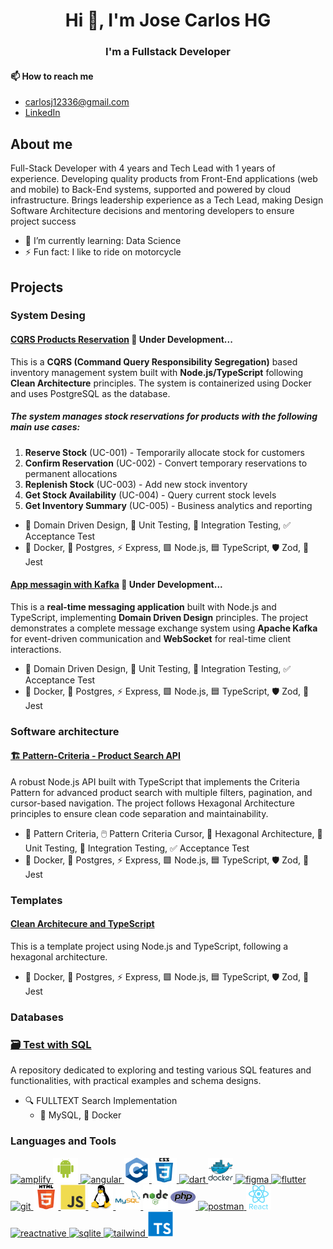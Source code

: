 <h1 align="center">
  Hi 👋, I'm Jose Carlos HG
</h1>

<h3 align="center">
  I'm a Fullstack Developer
</h3>

<h4>
  📫 How to reach me
</h4>

- carlosj12336@gmail.com
- [LinkedIn](https://www.linkedin.com/in/jose-carlos-huerta-garcia-773952212/)

## About me
Full-Stack Developer with 4 years and Tech Lead with 1 years of experience. Developing quality products from Front-End applications (web and
mobile) to Back-End systems, supported and powered by cloud infrastructure. Brings leadership experience as a Tech Lead, making Design
Software Architecture decisions and mentoring developers to ensure project success

- 🌱 I’m currently learning: Data Science
- ⚡ Fun fact: I like to ride on motorcycle


## Projects

### System Desing

#### [CQRS Products Reservation](https://github.com/jcarloshg/cqrs-products-reservation) 🚧 Under Development...

This is a **CQRS (Command Query Responsibility Segregation)** based inventory management system built with **Node.js/TypeScript** following **Clean Architecture** principles. The system is containerized using Docker and uses PostgreSQL as the database.

##### The system manages **stock reservations** for products with the following main use cases:

1. **Reserve Stock** (UC-001) - Temporarily allocate stock for customers
2. **Confirm Reservation** (UC-002) - Convert temporary reservations to permanent allocations  
3. **Replenish Stock** (UC-003) - Add new stock inventory
4. **Get Stock Availability** (UC-004) - Query current stock levels
5. **Get Inventory Summary** (UC-005) - Business analytics and reporting
   
- 🛑 Domain Driven Design, 🧪 Unit Testing, 🔗 Integration Testing, ✅ Acceptance Test
- 🐳 Docker, 🐘 Postgres, ⚡ Express, 🟩 Node.js, 🟦 TypeScript, 🛡️ Zod, 🧪 Jest

#### [App messagin with Kafka](https://github.com/jcarloshg/messaging-with-kafka) 🚧 Under Development...
This is a **real-time messaging application** built with Node.js and TypeScript, implementing **Domain Driven Design** principles. The project demonstrates a complete message exchange system using **Apache Kafka** for event-driven communication and **WebSocket** for real-time client interactions.
- 🛑 Domain Driven Design, 🧪 Unit Testing, 🔗 Integration Testing, ✅ Acceptance Test
- 🐳 Docker, 🐘 Postgres, ⚡ Express, 🟩 Node.js, 🟦 TypeScript, 🛡️ Zod, 🧪 Jest


### Software architecture

#### [🏗️ Pattern-Criteria - Product Search API](https://github.com/jcarloshg/pattern-criteria)
A robust Node.js API built with TypeScript that implements the Criteria Pattern for advanced product search with multiple filters, pagination, and cursor-based navigation. The project follows Hexagonal Architecture principles to ensure clean code separation and maintainability.
- 🧩 Pattern Criteria, 🖱️ Pattern Criteria Cursor, 🛑 Hexagonal Architecture, 🧪 Unit Testing, 🔗 Integration Testing, ✅ Acceptance Test
- 🐳 Docker, 🐘 Postgres, ⚡ Express, 🟩 Node.js, 🟦 TypeScript, 🛡️ Zod, 🧪 Jest

### Templates

#### [Clean Architecure and TypeScript](https://github.com/jcarloshg/template-nodejs-typescript)
This is a template project using Node.js and TypeScript, following a hexagonal architecture.
- 🐳 Docker, 🐘 Postgres, ⚡ Express, 🟩 Node.js, 🟦 TypeScript, 🛡️ Zod, 🧪 Jest

### Databases

### [🗃️ Test with SQL](https://github.com/jcarloshg/test-with-sql)
A repository dedicated to exploring and testing various SQL features and functionalities, with practical examples and schema designs.
- 🔍 FULLTEXT Search Implementation
  - 🐬 MySQL, 🐳 Docker

<!--
### Full Stack projects

### Mobile architecture
-->

### Languages and Tools
<p align="left"> <a href="https://aws.amazon.com/amplify/" target="_blank" rel="noreferrer"> <img src="https://docs.amplify.aws/assets/logo-dark.svg" alt="amplify" width="40" height="40"/> </a> <a href="https://developer.android.com" target="_blank" rel="noreferrer"> <img src="https://raw.githubusercontent.com/devicons/devicon/master/icons/android/android-original-wordmark.svg" alt="android" width="40" height="40"/> </a> <a href="https://angular.io" target="_blank" rel="noreferrer"> <img src="https://angular.io/assets/images/logos/angular/angular.svg" alt="angular" width="40" height="40"/> </a> <a href="https://www.w3schools.com/cpp/" target="_blank" rel="noreferrer"> <img src="https://raw.githubusercontent.com/devicons/devicon/master/icons/cplusplus/cplusplus-original.svg" alt="cplusplus" width="40" height="40"/> </a> <a href="https://www.w3schools.com/css/" target="_blank" rel="noreferrer"> <img src="https://raw.githubusercontent.com/devicons/devicon/master/icons/css3/css3-original-wordmark.svg" alt="css3" width="40" height="40"/> </a> <a href="https://dart.dev" target="_blank" rel="noreferrer"> <img src="https://www.vectorlogo.zone/logos/dartlang/dartlang-icon.svg" alt="dart" width="40" height="40"/> </a> <a href="https://www.docker.com/" target="_blank" rel="noreferrer"> <img src="https://raw.githubusercontent.com/devicons/devicon/master/icons/docker/docker-original-wordmark.svg" alt="docker" width="40" height="40"/> </a> <a href="https://www.figma.com/" target="_blank" rel="noreferrer"> <img src="https://www.vectorlogo.zone/logos/figma/figma-icon.svg" alt="figma" width="40" height="40"/> </a> <a href="https://flutter.dev" target="_blank" rel="noreferrer"> <img src="https://www.vectorlogo.zone/logos/flutterio/flutterio-icon.svg" alt="flutter" width="40" height="40"/> </a> <a href="https://git-scm.com/" target="_blank" rel="noreferrer"> <img src="https://www.vectorlogo.zone/logos/git-scm/git-scm-icon.svg" alt="git" width="40" height="40"/> </a> <a href="https://www.w3.org/html/" target="_blank" rel="noreferrer"> <img src="https://raw.githubusercontent.com/devicons/devicon/master/icons/html5/html5-original-wordmark.svg" alt="html5" width="40" height="40"/> </a> <a href="https://developer.mozilla.org/en-US/docs/Web/JavaScript" target="_blank" rel="noreferrer"> <img src="https://raw.githubusercontent.com/devicons/devicon/master/icons/javascript/javascript-original.svg" alt="javascript" width="40" height="40"/> </a> <a href="https://www.linux.org/" target="_blank" rel="noreferrer"> <img src="https://raw.githubusercontent.com/devicons/devicon/master/icons/linux/linux-original.svg" alt="linux" width="40" height="40"/> </a> <a href="https://www.mysql.com/" target="_blank" rel="noreferrer"> <img src="https://raw.githubusercontent.com/devicons/devicon/master/icons/mysql/mysql-original-wordmark.svg" alt="mysql" width="40" height="40"/> </a> <a href="https://nodejs.org" target="_blank" rel="noreferrer"> <img src="https://raw.githubusercontent.com/devicons/devicon/master/icons/nodejs/nodejs-original-wordmark.svg" alt="nodejs" width="40" height="40"/> </a> <a href="https://www.php.net" target="_blank" rel="noreferrer"> <img src="https://raw.githubusercontent.com/devicons/devicon/master/icons/php/php-original.svg" alt="php" width="40" height="40"/> </a> <a href="https://postman.com" target="_blank" rel="noreferrer"> <img src="https://www.vectorlogo.zone/logos/getpostman/getpostman-icon.svg" alt="postman" width="40" height="40"/> </a> <a href="https://reactjs.org/" target="_blank" rel="noreferrer"> <img src="https://raw.githubusercontent.com/devicons/devicon/master/icons/react/react-original-wordmark.svg" alt="react" width="40" height="40"/> </a> <a href="https://reactnative.dev/" target="_blank" rel="noreferrer"> <img src="https://reactnative.dev/img/header_logo.svg" alt="reactnative" width="40" height="40"/> </a> <a href="https://www.sqlite.org/" target="_blank" rel="noreferrer"> <img src="https://www.vectorlogo.zone/logos/sqlite/sqlite-icon.svg" alt="sqlite" width="40" height="40"/> </a> <a href="https://tailwindcss.com/" target="_blank" rel="noreferrer"> <img src="https://www.vectorlogo.zone/logos/tailwindcss/tailwindcss-icon.svg" alt="tailwind" width="40" height="40"/> </a> <a href="https://www.typescriptlang.org/" target="_blank" rel="noreferrer"> <img src="https://raw.githubusercontent.com/devicons/devicon/master/icons/typescript/typescript-original.svg" alt="typescript" width="40" height="40"/> </a> </p>

<!--
**jcarloshg/jcarloshg** is a ✨ _special_ ✨ repository because its `README.md` (this file) appears on your GitHub profile.

Here are some ideas to get you started:

- 🔭 I’m currently working on ...
- 🌱 I’m currently learning ...
- 👯 I’m looking to collaborate on ...
- 🤔 I’m looking for help with ...
- 💬 Ask me about ...
- 📫 How to reach me: ...
- 😄 Pronouns: ...
- ⚡ Fun fact: ...
-->


